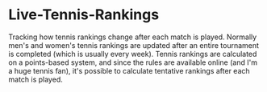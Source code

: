 # Live-Tennis-Rankings
Tracking how tennis rankings change after each match is played.
Normally men's and women's tennis rankings are updated after an entire tournament is completed (which is usually every week). Tennis rankings are calculated on a points-based system, and since the rules are available online (and I'm a huge tennis fan), it's possible to calculate tentative rankings after each match is played.
